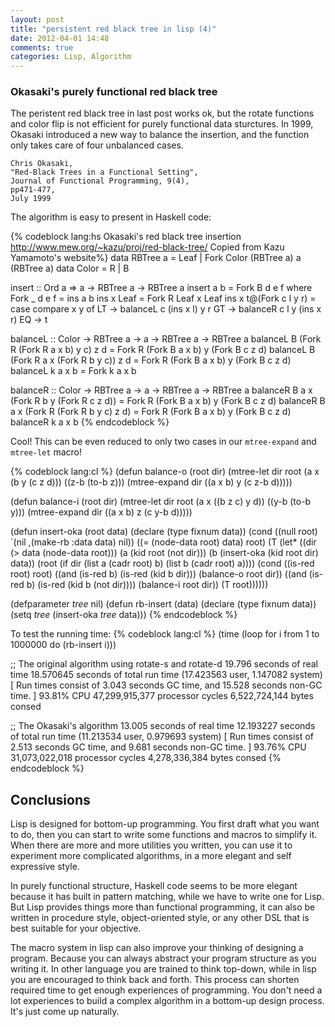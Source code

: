 ```yaml
---
layout: post
title: "persistent red black tree in lisp (4)"
date: 2012-04-01 14:48
comments: true
categories: Lisp, Algorithm
---
```


### Okasaki's purely functional red black tree

The peristent red black tree in last post works ok, but the rotate functions and
color flip is not efficient for purely functional data sturctures.
In 1999, Okasaki introduced a new way to balance the insertion, and the function
only takes care of four unbalanced cases.

~~~~
Chris Okasaki,
"Red-Black Trees in a Functional Setting",
Journal of Functional Programming, 9(4),
pp471-477,
July 1999
~~~~

The algorithm is easy to present in Haskell code:

{% codeblock lang:hs Okasaki's red black tree insertion http://www.mew.org/~kazu/proj/red-black-tree/ Copied from Kazu Yamamoto's website%}
data RBTree a = Leaf | Fork Color (RBTree a) a (RBTree a)
data Color = R | B

insert :: Ord a => a -> RBTree a -> RBTree a
insert a b = Fork B d e f
  where
    Fork _ d e f = ins a b
    ins x Leaf = Fork R Leaf x Leaf
    ins x t@(Fork c l y r) = case compare x y of
        LT -> balanceL c (ins x l) y r
        GT -> balanceR c l y (ins x r)
        EQ -> t

balanceL :: Color -> RBTree a -> a -> RBTree a -> RBTree a
balanceL B (Fork R (Fork R a x b) y c) z d = Fork R (Fork B a x b) y (Fork B c z d)
balanceL B (Fork R a x (Fork R b y c)) z d = Fork R (Fork B a x b) y (Fork B c z d)
balanceL k a x b                           = Fork k a x b

balanceR :: Color -> RBTree a -> a -> RBTree a -> RBTree a
balanceR B a x (Fork R b y (Fork R c z d)) = Fork R (Fork B a x b) y (Fork B c z d)
balanceR B a x (Fork R (Fork R b y c) z d) = Fork R (Fork B a x b) y (Fork B c z d)
balanceR k a x b 
{% endcodeblock %}

<!-- more -->

Cool! This can be even reduced to only two cases in our `mtree-expand` and
`mtree-let` macro!

{% codeblock lang:cl %}
(defun balance-o (root dir)
  (mtree-let dir root (a x (b y (c z d)))
             ((z-b (to-b z)))
             (mtree-expand dir ((a x b) y (c z-b d)))))

(defun balance-i (root dir)
  (mtree-let dir root (a x ((b z c) y d))
             ((y-b (to-b y)))
             (mtree-expand dir ((a x b) z (c y-b d)))))

(defun insert-oka (root data)
  (declare (type fixnum data))
  (cond ((null root) `(nil ,(make-rb :data data) nil))
        ((= (node-data root) data) root)
        (T (let* ((dir (> data (node-data root)))
                 (a (kid root (not dir)))
                 (b (insert-oka (kid root dir) data))
                 (root (if dir (list a (cadr root) b) (list b (cadr root) a))))
            (cond ((is-red root) root)
                  ((and (is-red b) (is-red (kid b dir))) (balance-o root dir))
                  ((and (is-red b) (is-red (kid b (not dir)))) (balance-i root dir))
                  (T root))))))

(defparameter *tree* nil)
(defun rb-insert (data)
  (declare (type fixnum data))
  (setq *tree* (insert-oka *tree* data)))
{% endcodeblock %}

To test the running time:
{% codeblock lang:cl %}
(time (loop for i from 1 to 1000000 do (rb-insert i)))

;; The original algorithm using rotate-s and rotate-d
  19.796 seconds of real time
  18.570645 seconds of total run time (17.423563 user, 1.147082 system)
  [ Run times consist of 3.043 seconds GC time, and 15.528 seconds non-GC time. ]
  93.81% CPU
  47,299,915,377 processor cycles
  6,522,724,144 bytes consed

;; The Okasaki's algorithm
  13.005 seconds of real time
  12.193227 seconds of total run time (11.213534 user, 0.979693 system)
  [ Run times consist of 2.513 seconds GC time, and 9.681 seconds non-GC time. ]
  93.76% CPU
  31,073,022,018 processor cycles
  4,278,336,384 bytes consed
{% endcodeblock %}

## Conclusions

Lisp is designed for bottom-up programming. You first draft what you want to do,
then you can start to write some functions and macros to simplify it. When there
are more and more utilities you written, you can use it to experiment more
complicated algorithms, in a more elegant and self expressive style.

In purely functional structure, Haskell code  seems to be more elegant because
it has built in pattern matching, while we have to write one for Lisp. But Lisp
provides things more than functional programming, it can also be written in
procedure style, object-oriented style, or any other DSL that is best suitable
for your objective.

The macro system in lisp can also improve your thinking of designing a program.
Because you can always abstract your program structure as you writing it. In
other language you are trained to think top-down, while in lisp you are
encouraged to think back and forth. This process can shorten required time to
get enough experiences of programming. You don't need a lot experiences to build
a complex algorithm in a bottom-up design process. It's just come up naturally.



